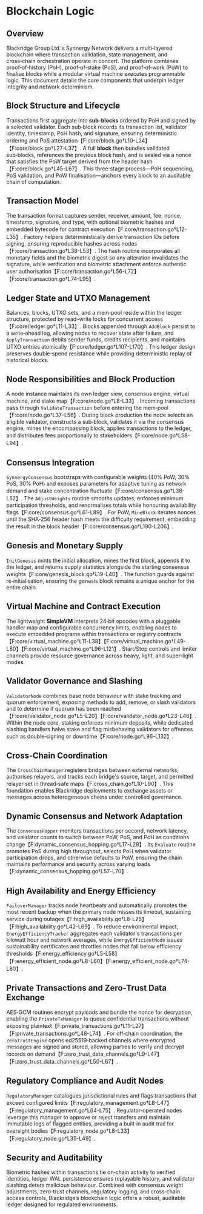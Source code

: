 # Blockchain Logic

## Overview
Blackridge Group Ltd.'s Synnergy Network delivers a multi‑layered blockchain where transaction validation, state management, and cross‑chain orchestration operate in concert. The platform combines proof‑of‑history (PoH), proof‑of‑stake (PoS), and proof‑of‑work (PoW) to finalise blocks while a modular virtual machine executes programmable logic. This document details the core components that underpin ledger integrity and network determinism.

## Block Structure and Lifecycle
Transactions first aggregate into **sub‑blocks** ordered by PoH and signed by a selected validator. Each sub‑block records its transaction list, validator identity, timestamp, PoH hash, and signature, ensuring deterministic ordering and PoS attestation【F:core/block.go†L10-L24】【F:core/block.go†L27-L37】. A full **block** then bundles validated sub‑blocks, references the previous block hash, and is sealed via a nonce that satisfies the PoW target derived from the header hash【F:core/block.go†L45-L67】. This three‑stage process—PoH sequencing, PoS validation, and PoW finalisation—anchors every block to an auditable chain of computation.

## Transaction Model
The transaction format captures sender, receiver, amount, fee, nonce, timestamp, signature, and type, with optional biometric hashes and embedded bytecode for contract execution【F:core/transaction.go†L12-L35】. Factory helpers deterministically derive transaction IDs before signing, ensuring reproducible hashes across nodes【F:core/transaction.go†L38-L53】. The hash routine incorporates all monetary fields and the biometric digest so any alteration invalidates the signature, while verification and biometric attachment enforce authentic user authorisation【F:core/transaction.go†L56-L72】【F:core/transaction.go†L74-L95】.

## Ledger State and UTXO Management
Balances, blocks, UTXO sets, and a mem‑pool reside within the ledger structure, protected by read–write locks for concurrent access【F:core/ledger.go†L11-L33】. Blocks appended through `AddBlock` persist to a write‑ahead log, allowing nodes to recover state after failure, and `ApplyTransaction` debits sender funds, credits recipients, and maintains UTXO entries atomically【F:core/ledger.go†L107-L170】. This ledger design preserves double‑spend resistance while providing deterministic replay of historical blocks.

## Node Responsibilities and Block Production
A node instance maintains its own ledger view, consensus engine, virtual machine, and stake map【F:core/node.go†L8-L33】. Incoming transactions pass through `ValidateTransaction` before entering the mem‑pool【F:core/node.go†L37-L56】. During block production the node selects an eligible validator, constructs a sub‑block, validates it via the consensus engine, mines the encompassing block, applies transactions to the ledger, and distributes fees proportionally to stakeholders【F:core/node.go†L58-L94】.

## Consensus Integration
`SynnergyConsensus` bootstraps with configurable weights (40% PoW, 30% PoS, 30% PoH) and exposes parameters for adaptive tuning as network demand and stake concentration fluctuate【F:core/consensus.go†L38-L52】. The `AdjustWeights` routine smooths updates, enforces minimum participation thresholds, and renormalises totals while honouring availability flags【F:core/consensus.go†L61-L89】. For PoW, `MineBlock` iterates nonces until the SHA‑256 header hash meets the difficulty requirement, embedding the result in the block header【F:core/consensus.go†L190-L206】.

## Genesis and Monetary Supply
`InitGenesis` mints the initial allocation, mines the first block, appends it to the ledger, and returns supply statistics alongside the starting consensus weights【F:core/genesis_block.go†L19-L40】. The function guards against re‑initialisation, ensuring the genesis block remains a unique anchor for the entire chain.

## Virtual Machine and Contract Execution
The lightweight **SimpleVM** interprets 24‑bit opcodes with a pluggable handler map and configurable concurrency limits, enabling nodes to execute embedded programs within transactions or registry contracts【F:core/virtual_machine.go†L11-L38】【F:core/virtual_machine.go†L49-L80】【F:core/virtual_machine.go†L96-L121】. Start/Stop controls and limiter channels provide resource governance across heavy, light, and super‑light modes.

## Validator Governance and Slashing
`ValidatorNode` combines base node behaviour with stake tracking and quorum enforcement, exposing methods to add, remove, or slash validators and to determine if quorum has been reached【F:core/validator_node.go†L5-L20】【F:core/validator_node.go†L23-L46】. Within the node core, staking enforces minimum deposits, while dedicated slashing handlers halve stake and flag misbehaving validators for offences such as double‑signing or downtime【F:core/node.go†L96-L132】.

## Cross‑Chain Coordination
The `CrossChainManager` registers bridges between external networks, authorises relayers, and tracks each bridge's source, target, and permitted relayer set in thread‑safe maps【F:cross_chain.go†L10-L90】. This foundation enables Blackridge deployments to exchange assets or messages across heterogeneous chains under controlled governance.

## Dynamic Consensus and Network Adaptation
The `ConsensusHopper` monitors transactions per second, network latency, and validator counts to switch between PoW, PoS, and PoH as conditions change【F:dynamic_consensus_hopping.go†L17-L29】. Its `Evaluate` routine promotes PoS during high throughput, selects PoH when validator participation drops, and otherwise defaults to PoW, ensuring the chain maintains performance and security across varying loads【F:dynamic_consensus_hopping.go†L57-L70】.

## High Availability and Energy Efficiency
`FailoverManager` tracks node heartbeats and automatically promotes the most recent backup when the primary node misses its timeout, sustaining service during outages【F:high_availability.go†L8-L25】【F:high_availability.go†L42-L69】. To reduce environmental impact, `EnergyEfficiencyTracker` aggregates each validator's transactions per kilowatt hour and network averages, while `EnergyEfficientNode` issues sustainability certificates and throttles nodes that fall below efficiency thresholds【F:energy_efficiency.go†L5-L58】【F:energy_efficient_node.go†L8-L60】【F:energy_efficient_node.go†L74-L80】.

## Private Transactions and Zero‑Trust Data Exchange
AES‑GCM routines encrypt payloads and bundle the nonce for decryption, enabling the `PrivateTxManager` to queue confidential transactions without exposing plaintext【F:private_transactions.go†L11-L27】【F:private_transactions.go†L48-L74】. For off‑chain coordination, the `ZeroTrustEngine` opens ed25519‑backed channels where encrypted messages are signed and stored, allowing parties to verify and decrypt records on demand【F:zero_trust_data_channels.go†L9-L47】【F:zero_trust_data_channels.go†L50-L67】.

## Regulatory Compliance and Audit Nodes
`RegulatoryManager` catalogues jurisdictional rules and flags transactions that exceed configured limits【F:regulatory_management.go†L8-L47】【F:regulatory_management.go†L64-L75】. Regulator‑operated nodes leverage this manager to approve or reject transfers and maintain immutable logs of flagged entities, providing a built‑in audit trail for oversight bodies【F:regulatory_node.go†L8-L33】【F:regulatory_node.go†L35-L49】.

## Security and Auditability
Biometric hashes within transactions tie on‑chain activity to verified identities, ledger WAL persistence ensures replayable history, and validator slashing deters malicious behaviour. Combined with consensus weight adjustments, zero‑trust channels, regulatory logging, and cross‑chain access controls, Blackridge’s blockchain logic offers a robust, auditable ledger designed for regulated environments.

